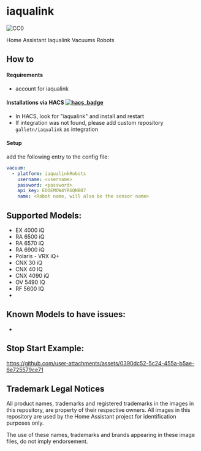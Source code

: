 # iaqualink

![CC0](https://logovtor.com/wp-content/uploads/2020/10/iaqualink-logo-vector.png)

Home Assistant Iaqualink Vacuums Robots

## How to

#### Requirements

- account for iaqualink

#### Installations via HACS [![hacs_badge](https://img.shields.io/badge/HACS-Custom-41BDF5.svg)](https://github.com/hacs/integration)

- In HACS, look for "iaqualink" and install and restart
- If integration was not found, please add custom repository `galletn/iaqualink` as integration

#### Setup

add the following entry to the config file:

```yaml
vacuum:
  - platform: iaqualinkRobots
    username: <username>
    password: <password>
    api_key: EOOEMOW4YR6QNB07
    name: <Robot name, will also be the sensor name>
```

## Supported Models:

- EX 4000 iQ
- RA 6500 iQ
- RA 6570 iQ
- RA 6900 iQ
- Polaris - VRX iQ+
- CNX 30 iQ
- CNX 40 IQ
- CNX 4090 iQ
- OV 5490 IQ
- RF 5600 IQ
- 

## Known Models to have issues:

- 


## Stop Start Example:

https://github.com/user-attachments/assets/0390dc52-5c24-455a-b5ae-6e725579ce71

## Trademark Legal Notices
All product names, trademarks and registered trademarks in the images in this repository, are property of their respective owners. All images in this repository are used by the Home Assistant project for identification purposes only.

The use of these names, trademarks and brands appearing in these image files, do not imply endorsement.


